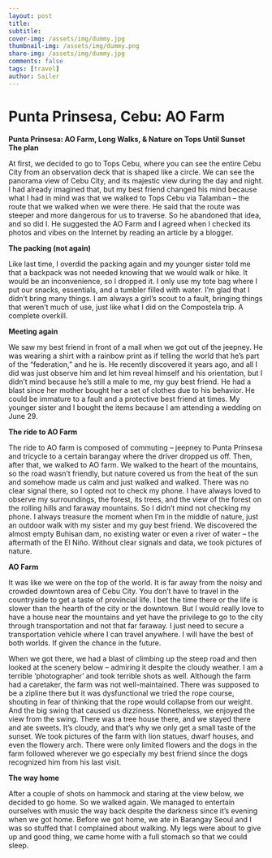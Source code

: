 ```yaml
---
layout: post
title: 
subtitle: 
cover-img: /assets/img/dummy.jpg
thumbnail-img: /assets/img/dummy.png
share-img: /assets/img/dummy.jpg
comments: false
tags: [travel]
author: Sailer
---
```


# Punta Prinsesa, Cebu: AO Farm

**Punta Prinsesa: AO Farm, Long Walks, & Nature on Tops Until Sunset**  
**The plan**

At first, we decided to go to Tops Cebu, where you can see the entire Cebu City from an observation deck that is shaped like a circle. We can see the panorama view of Cebu City, and its majestic view during the day and night. I had already imagined that, but my best friend changed his mind because what I had in mind was that we walked to Tops Cebu via Talamban – the route that we walked when we were there. He said that the route was steeper and more dangerous for us to traverse. So he abandoned that idea, and so did I. He suggested the AO Farm and I agreed when I checked its photos and vibes on the Internet by reading an article by a blogger.

**The packing (not again)**

Like last time, I overdid the packing again and my younger sister told me that a backpack was not needed knowing that we would walk or hike. It would be an inconvenience, so I dropped it. I only use my tote bag where I put our snacks, essentials, and a tumbler filled with water. I’m glad that I didn’t bring many things. I am always a girl’s scout to a fault, bringing things that weren’t much of use, just like what I did on the Compostela trip. A complete overkill.

**Meeting again**

We saw my best friend in front of a mall when we got out of the jeepney. He was wearing a shirt with a rainbow print as if telling the world that he’s part of the “federation,” and he is. He recently discovered it years ago, and all I did was just observe him and let him reveal himself and his orientation, but I didn’t mind because he’s still a male to me, my guy best friend. He had a blast since her mother bought her a set of clothes due to his behavior. He could be immature to a fault and a protective best friend at times. My younger sister and I bought the items because I am attending a wedding on June 29\.

**The ride to AO Farm**

The ride to AO farm is composed of commuting – jeepney to Punta Prinsesa and tricycle to a certain barangay where the driver dropped us off. Then, after that, we walked to AO farm. We walked to the heart of the mountains, so the road wasn’t friendly, but nature covered us from the heat of the sun and somehow made us calm and just walked and walked. There was no clear signal there, so I opted not to check my phone. I have always loved to observe my surroundings, the forest, its trees, and the view of the forest on the rolling hills and faraway mountains. So I didn’t mind not checking my phone. I always treasure the moment when I’m in the middle of nature, just an outdoor walk with my sister and my guy best friend. We discovered the almost empty Buhisan dam, no existing water or even a river of water – the aftermath of the El Niño. Without clear signals and data, we took pictures of nature.

**AO Farm**

It was like we were on the top of the world. It is far away from the noisy and crowded downtown area of Cebu City. You don’t have to travel in the countryside to get a taste of provincial life. I bet the time there or the life is slower than the hearth of the city or the downtown. But I would really love to have a house near the mountains and yet have the privilege to go to the city through transportation and not that far faraway. I just need to secure a transportation vehicle where I can travel anywhere. I will have the best of both worlds. If given the chance in the future.

When we got there, we had a blast of climbing up the steep road and then looked at the scenery below – admiring it despite the cloudy weather. I am a terrible ‘photographer’ and took terrible shots as well. Although the farm had a caretaker, the farm was not well-maintained. There was supposed to be a zipline there but it was dysfunctional we tried the rope course, shouting in fear of thinking that the rope would collapse from our weight. And the big swing that caused us dizziness. Nonetheless, we enjoyed the view from the swing. There was a tree house there, and we stayed there and ate sweets. It’s cloudy, and that’s why we only get a small taste of the sunset. We took pictures of the farm with lion statues, dwarf houses, and even the flowery arch. There were only limited flowers and the dogs in the farm followed wherever we go especially my best friend since the dogs recognized him from his last visit.

**The way home**

After a couple of shots on hammock and staring at the view below, we decided to go home. So we walked again. We managed to entertain ourselves with music the way back despite the darkness since it’s evening when we got home. Before we got home, we ate in Barangay Seoul and I was so stuffed that I complained about walking. My legs were about to give up and good thing, we came home with a full stomach so that we could sleep.  
